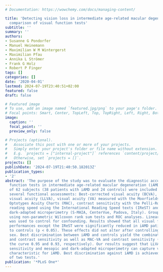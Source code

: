 ```yaml
---
# Documentation: https://wowchemy.com/docs/managing-content/

title: 'Detecting vision loss in intermediate age-related macular degeneration: A
  comparison of visual function tests'
subtitle: ''
summary: ''
authors:
- Susanne G Pondorfer
- Manuel Heinemann
- Maximilian W M Wintergerst
- Maximilian Pfau
- Annika L Strömer
- Frank G Holz
- Robert P Finger
tags: []
categories: []
date: '2020-04-01'
lastmod: 2024-07-19T23:40:51+02:00
featured: false
draft: false

# Featured image
# To use, add an image named `featured.jpg/png` to your page's folder.
# Focal points: Smart, Center, TopLeft, Top, TopRight, Left, Right, BottomLeft, Bottom, BottomRight.
image:
  caption: ''
  focal_point: ''
  preview_only: false

# Projects (optional).
#   Associate this post with one or more of your projects.
#   Simply enter your project's folder or file name without extension.
#   E.g. `projects = ["internal-project"]` references `content/project/deep-learning/index.md`.
#   Otherwise, set `projects = []`.
projects: []
publishDate: '2024-07-19T21:40:50.182013Z'
publication_types:
- '2'
abstract: 'The purpose of the study was to evaluate the diagnostic accuracy of visual
  function tests in intermediate age-related macular degeneration (iAMD). A total
  of 62 subjects (38 patients with iAMD and 24 controls) were included and underwent
  several functional assessments: Best-corrected visual acuity (BCVA), low luminance
  visual acuity (LLVA), visual acuity (VA) measured with the Moorfields Vanishing
  Optotypes Acuity Charts (MAC), contrast sensitivity with the Pelli-Robson test,
  reading speed using the International Reading Speed texts (IReST) and mesopic and
  dark-adapted microperimetry (S-MAIA, CenterVue, Padova, Italy). Groups were compared
  using non-parametric Wilcoxon rank sum tests and ROC analyses. Linear regression
  was used to control for confounding. Results showed that all visual function test
  performances except the IReST were significantly reduced in iAMD patients compared
  to controls (p < 0.05). These effects did not alter after controlling for age and
  sex. Best discrimination between iAMD and controls yield the combination of LLVA
  and contrast sensitivity as well as MAC-VA and contrast sensitivity (ROC area under
  the curve 0.95 and 0.93, respectively). Our results suggest that LLVA, MAC-VA, contrast
  sensitivity and mesopic and dark-adapted microperimetry can capture visual impairment
  characteristic for iAMD. Best discrimination against iAMD is achieved with a combination
  of two tests.'
publication: '*PLoS One*'
---
```

